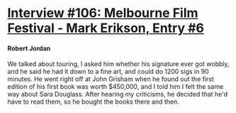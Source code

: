 # [Interview #106: Melbourne Film Festival - Mark Erikson, Entry #6](https://www.theoryland.com/intvmain.php?i=106#6)

#### Robert Jordan

We talked about touring, I asked him whether his signature ever got wobbly, and he said he had it down to a fine art, and could do 1200 sigs in 90 minutes. He went right off at John Grisham when he found out the first edition of his first book was worth $450,000, and I told him I felt the same way about Sara Douglass. After hearing my criticisms, he decided that he'd have to read them, so he bought the books there and then.

